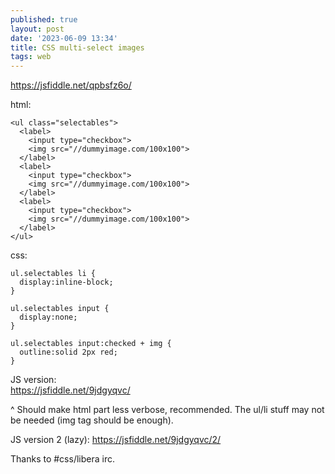 ```yaml
---
published: true
layout: post
date: '2023-06-09 13:34'
title: CSS multi-select images
tags: web 
---
```

<https://jsfiddle.net/qpbsfz6o/>

html: 

    <ul class="selectables">
      <label>
        <input type="checkbox">
        <img src="//dummyimage.com/100x100">
      </label>
      <label>
        <input type="checkbox">
        <img src="//dummyimage.com/100x100">
      </label>
      <label>
        <input type="checkbox">
        <img src="//dummyimage.com/100x100">
      </label>
    </ul>

css:

    ul.selectables li {
      display:inline-block;
    }

    ul.selectables input {
      display:none;
    }

    ul.selectables input:checked + img {
      outline:solid 2px red;
    }

JS version:  
<https://jsfiddle.net/9jdgyqvc/>

^ Should make html part less verbose, recommended. The ul/li stuff may not be needed (img tag should be enough).

JS version 2 (lazy):
<https://jsfiddle.net/9jdgyqvc/2/>

Thanks to #css/libera irc.
